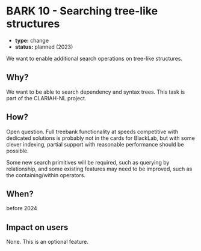 # BARK 10 - Searching tree-like structures

- **type:** change
- **status:** planned (2023)

We want to enable additional search operations on tree-like structures.

## Why?

We want to be able to search dependency and syntax trees.
This task is part of the CLARIAH-NL project.

## How?

Open question. Full treebank functionality at speeds competitive with dedicated solutions is probably not in the cards for BlackLab, but with some clever indexing, partial support with reasonable performance should be possible.

Some new search primitives will be required, such as querying by relationship, and some existing features may need to be improved, such as the containing/within operators.

## When?

before 2024

## Impact on users

None. This is an optional feature.
